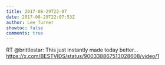 ```yaml
---
title: 2017-08-29T22-07
date: 2017-08-29T22:07:53Z
author: Lee Turner
showtoc: false
comments: true
---
```


RT @brittlestar: This just instantly made today better... https://x.com/BESTVlDS/status/900338867513028608/video/1

